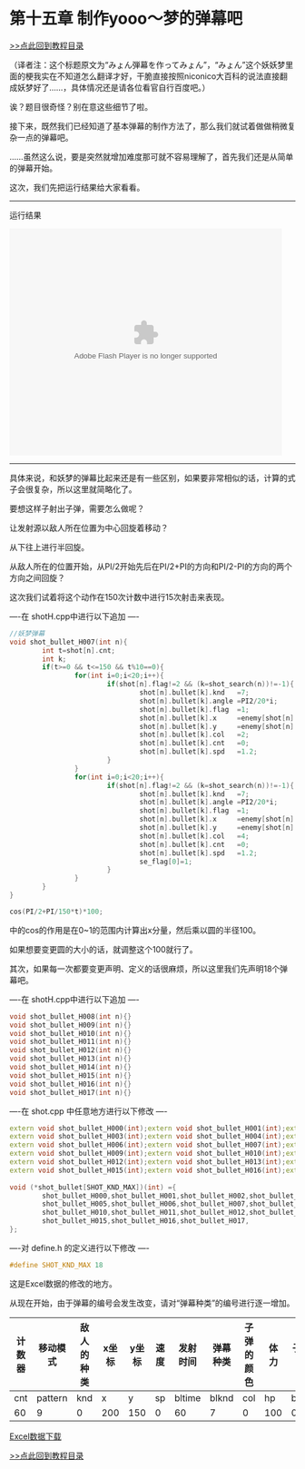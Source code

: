 # 第十五章 制作yooo～梦的弹幕吧

[>>点此回到教程目录](pro_doc.md)

（译者注：这个标题原文为“みょん弾幕を作ってみょん”，“みょん”这个妖妖梦里面的梗我实在不知道怎么翻译才好，干脆直接按照niconico大百科的说法直接翻成妖梦好了……，具体情况还是请各位看官自行百度吧。）

诶？题目很奇怪？别在意这些细节了啦。

接下来，既然我们已经知道了基本弹幕的制作方法了，那么我们就试着做做稍微复杂一点的弹幕吧。

……虽然这么说，要是突然就增加难度那可就不容易理解了，首先我们还是从简单的弹幕开始。

这次，我们先把运行结果给大家看看。

---

运行结果


<embed src="http://player.youku.com/player.php/sid/XODQxMzQwNjA4/v.swf" allowFullScreen="true" quality="high" width="480" height="400" align="middle" allowScriptAccess="always" type="application/x-shockwave-flash"></embed>

---
具体来说，和妖梦的弹幕比起来还是有一些区别，如果要非常相似的话，计算的式子会很复杂，所以这里就简略化了。

要想这样子射出子弹，需要怎么做呢？

让发射源以敌人所在位置为中心回旋着移动？

从下往上进行半回旋。

从敌人所在的位置开始，从PI/2开始先后在PI/2+PI的方向和PI/2-PI的方向的两个方向之间回旋？

这次我们试着将这个动作在150次计数中进行15次射击来表现。

—-在 shotH.cpp中进行以下追加 —-
```cpp
//妖梦弹幕
void shot_bullet_H007(int n){
        int t=shot[n].cnt;
        int k;
        if(t>=0 && t<=150 && t%10==0){
                for(int i=0;i<20;i++){
                        if(shot[n].flag!=2 && (k=shot_search(n))!=-1){
                                shot[n].bullet[k].knd   =7;
                                shot[n].bullet[k].angle =PI2/20*i;
                                shot[n].bullet[k].flag  =1;
                                shot[n].bullet[k].x     =enemy[shot[n].num].x+cos(PI/2+PI/150*t)*100;
                                shot[n].bullet[k].y     =enemy[shot[n].num].y+sin(PI/2+PI/150*t)*100;
                                shot[n].bullet[k].col   =2;
                                shot[n].bullet[k].cnt   =0;
                                shot[n].bullet[k].spd   =1.2;
                        }
                }
                for(int i=0;i<20;i++){
                        if(shot[n].flag!=2 && (k=shot_search(n))!=-1){
                                shot[n].bullet[k].knd   =7;
                                shot[n].bullet[k].angle =PI2/20*i;
                                shot[n].bullet[k].flag  =1;
                                shot[n].bullet[k].x     =enemy[shot[n].num].x+cos(PI/2-PI/150*t)*100;
                                shot[n].bullet[k].y     =enemy[shot[n].num].y+sin(PI/2-PI/150*t)*100;
                                shot[n].bullet[k].col   =4;
                                shot[n].bullet[k].cnt   =0;
                                shot[n].bullet[k].spd   =1.2;
                                se_flag[0]=1;
                        }
                }
        }
}
```
```cpp
cos(PI/2+PI/150*t)*100;
```
中的cos的作用是在0~1的范围内计算出x分量，然后乘以圆的半径100。

如果想要变更圆的大小的话，就调整这个100就行了。

其次，如果每一次都要变更声明、定义的话很麻烦，所以这里我们先声明18个弹幕吧。

—-在 shotH.cpp中进行以下追加 —-
```cpp
void shot_bullet_H008(int n){}
void shot_bullet_H009(int n){}
void shot_bullet_H010(int n){}
void shot_bullet_H011(int n){}
void shot_bullet_H012(int n){}
void shot_bullet_H013(int n){}
void shot_bullet_H014(int n){}
void shot_bullet_H015(int n){}
void shot_bullet_H016(int n){}
void shot_bullet_H017(int n){}
```
—-在 shot.cpp 中任意地方进行以下修改 —-
```cpp
extern void shot_bullet_H000(int);extern void shot_bullet_H001(int);extern void shot_bullet_H002(int);
extern void shot_bullet_H003(int);extern void shot_bullet_H004(int);extern void shot_bullet_H005(int);
extern void shot_bullet_H006(int);extern void shot_bullet_H007(int);extern void shot_bullet_H008(int);
extern void shot_bullet_H009(int);extern void shot_bullet_H010(int);extern void shot_bullet_H011(int);
extern void shot_bullet_H012(int);extern void shot_bullet_H013(int);extern void shot_bullet_H014(int);
extern void shot_bullet_H015(int);extern void shot_bullet_H016(int);extern void shot_bullet_H017(int);
 
void (*shot_bullet[SHOT_KND_MAX])(int) ={
        shot_bullet_H000,shot_bullet_H001,shot_bullet_H002,shot_bullet_H003,shot_bullet_H004,
        shot_bullet_H005,shot_bullet_H006,shot_bullet_H007,shot_bullet_H008,shot_bullet_H009,
        shot_bullet_H010,shot_bullet_H011,shot_bullet_H012,shot_bullet_H013,shot_bullet_H014,
        shot_bullet_H015,shot_bullet_H016,shot_bullet_H017,
};
```
—-对 define.h 的定义进行以下修改 —-
```cpp
#define SHOT_KND_MAX 18
```
这是Excel数据的修改的地方。

从现在开始，由于弹幕的编号会发生改变，请对“弹幕种类”的编号进行逐一增加。

|计数器|移动模式|敌人的种类|x坐标|y坐标|速度|发射时间|弹幕种类|子弹的颜色|体力|子弹的种类|待机时间|物品1|2|3|4|5|6|
|--|--|--|--|--|--|--|--|--|--|--|--|--|--|--|--|--|--|
|cnt|pattern|knd|x|y|sp|bltime|blknd|col|hp|blknd2|wait|item_n||||||
|60|9|0|200|150|0|60|7|0|100|0|200|0|-1|-1|-1|-1|-1|

[Excel数据下载](http://pan.baidu.com/s/1sj18o13)

[>>点此回到教程目录](pro_doc.md)